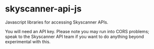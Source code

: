 # skyscanner-api-js
Javascript libraries for accessing Skyscanner APIs.

You will need an API key. Please note you may run into CORS problems; speak to the Skyscanner API team if you want to do anything beyond experimental with this.